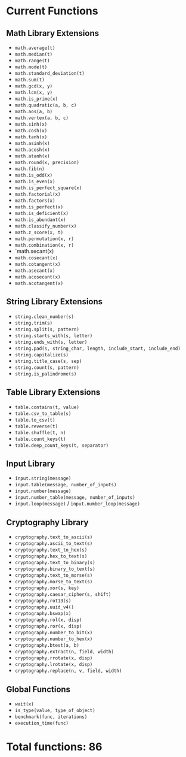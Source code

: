 # Current Functions

## Math Library Extensions
- `math.average(t)`
- `math.median(t)`
- `math.range(t)`
- `math.mode(t)`
- `math.standard_deviation(t)`
- `math.sum(t)`
- `math.gcd(x, y)`
- `math.lcm(x, y)`
- `math.is_prime(x)`
- `math.quadratic(a, b, c)`
- `math.aos(a, b)`
- `math.vertex(a, b, c)`
- `math.sinh(x)`
- `math.cosh(x)`
- `math.tanh(x)`
- `math.asinh(x)`
- `math.acosh(x)`
- `math.atanh(x)`
- `math.round(x, precision)`
- `math.fib(n)`
- `math.is_odd(x)`
- `math.is_even(x)`
- `math.is_perfect_square(x)`
- `math.factorial(x)`
- `math.factors(x)`
- `math.is_perfect(x)`
- `math.is_deficient(x)`
- `math.is_abundant(x)`
- `math.classify_number(x)`
- `math.z_score(x, t)`
- `math.permutation(x, r)`
- `math.combination(x, r)`
- `math.secant(x)
- `math.cosecant(x)`
- `math.cotangent(x)`
- `math.asecant(x)`
- `math.acosecant(x)`
- `math.acotangent(x)`

## String Library Extensions
- `string.clean_number(s)`
- `string.trim(s)`
- `string.split(s, pattern)`
- `string.starts_with(s, letter)`
- `string.ends_with(s, letter)`
- `string.pad(s, string_char, length, include_start, include_end)`
- `string.capitalize(s)`
- `string.title_case(s, sep)`
- `string.count(s, pattern)`
- `string.is_palindrome(s)`

## Table Library Extensions
- `table.contains(t, value)`
- `table.csv_to_table(s)`
- `table.to_csv(t)`
- `table.reverse(t)`
- `table.shuffle(t, n)`
- `table.count_keys(t)`
- `table.deep_count_keys(t, separator)`

## Input Library
- `input.string(message)`
- `input.table(message, number_of_inputs)`
- `input.number(message)`
- `input.number_table(message, number_of_inputs)`
- `input.loop(message)` / `input.number_loop(message)`

## Cryptography Library
- `cryptography.text_to_ascii(s)`
- `cryptography.ascii_to_text(s)`
- `cryptography.text_to_hex(s)`
- `cryptography.hex_to_text(s)`
- `cryptography.text_to_binary(s)`
- `cryptography.binary_to_text(s)`
- `cryptography.text_to_morse(s)`
- `cryptography.morse_to_text(s)`
- `cryptography.xor(s, key)`
- `cryptography.caesar_cipher(s, shift)`
- `cryptography.rot13(s)`
- `cryptography.uuid_v4()`
- `cryptography.bswap(x)`
- `cryptography.rol(x, disp)`
- `cryptography.ror(x, disp)`
- `cryptography.number_to_bit(x)`
- `cryptography.number_to_hex(x)`
- `cryptography.btest(a, b)`
- `cryptography.extract(n, field, width)`
- `cryptography.rrotate(x, disp)`
- `cryptography.lrotate(x, disp)`
- `cryptography.replace(n, v, field, width)`

## Global Functions
- `wait(x)`
- `is_type(value, type_of_object)`
- `benchmark(func, iterations)`
- `execution_time(func)`
# Total functions: 86